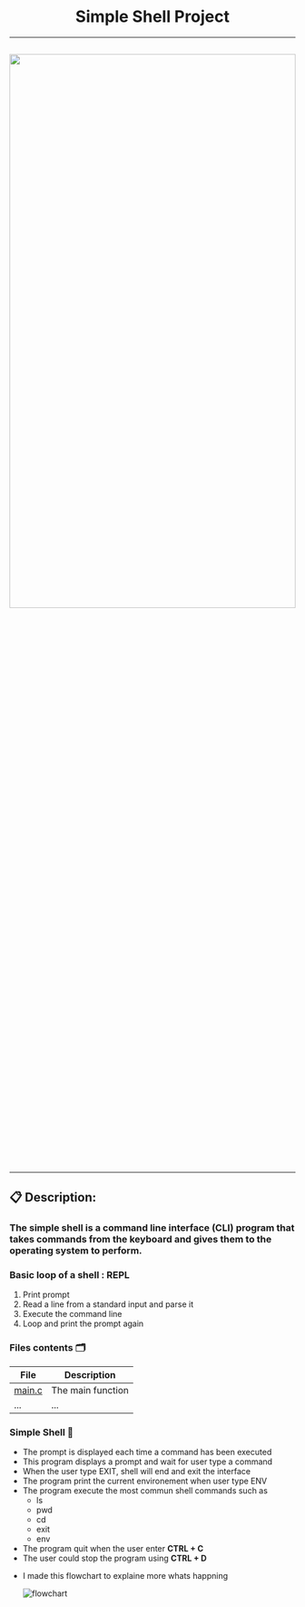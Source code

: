 # <h1 align="center">Simple Shell Project</h1>

---

## <img src="http://www.videogameconsolelibrary.com/images/articles/mg-blogs/blog-2010-10-25-Prompt.gif" width=100% height=50% />

---

## 📋 Description:

<h3>The simple shell is a command line interface (CLI) program that takes commands from the keyboard and gives them to the operating system to perform.<h3/>

### Basic loop of a shell : REPL

1. Print prompt
2. Read a line from a standard input and parse it
3. Execute the command line
4. Loop and print the prompt again

### Files contents :card_index_dividers:

| File               | Description       |
| ------------------ | ----------------- |
| [main.c](./main.c) | The main function |
| ...                | ...               |

### Simple Shell :shell:

- The prompt is displayed each time a command has been executed
- This program displays a prompt and wait for user type a command
- When the user type EXIT, shell will end and exit the interface
- The program print the current environement when user type ENV
- The program execute the most commun shell commands such as
  - ls
  - pwd
  - cd
  - exit
  - env
- The program quit when the user enter **CTRL + C**
- The user could stop the program using **CTRL + D**

* I made this flowchart to explaine more whats happning

  <img src="https://scontent.ftun10-1.fna.fbcdn.net/v/t1.15752-9/318099785_3238372739759675_6411486135834890360_n.jpg?_nc_cat=107&ccb=1-7&_nc_sid=ae9488&_nc_ohc=v6Xox-mUd4QAX_cGIUh&_nc_ht=scontent.ftun10-1.fna&oh=03_AdRwOmbNfZ9P0f8sjkM1rP4tNnEGSi8kXKAhEnMCRXzjyA&oe=63B5B986" alt="flowchart" />
